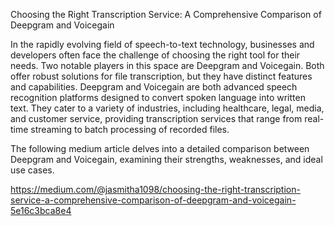 Choosing the Right Transcription Service: A Comprehensive Comparison of Deepgram and Voicegain

In the rapidly evolving field of speech-to-text technology, businesses and developers often face the challenge of choosing the right tool for their needs. 
Two notable players in this space are Deepgram and Voicegain. Both offer robust solutions for file transcription, but they have distinct features and capabilities. 
Deepgram and Voicegain are both advanced speech recognition platforms designed to convert spoken language into written text. They cater to a variety of industries, 
including healthcare, legal, media, and customer service, providing transcription services that range from real-time streaming to batch processing of recorded files.

The following medium article delves into a detailed comparison between Deepgram and Voicegain, examining their strengths, weaknesses, and ideal use cases.

https://medium.com/@jasmitha1098/choosing-the-right-transcription-service-a-comprehensive-comparison-of-deepgram-and-voicegain-5e16c3bca8e4 
